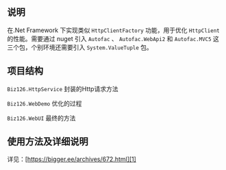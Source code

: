 ## 说明
在.Net Framework 下实现类似 `HttpClientFactory` 功能，用于优化 `HttpClient` 的性能。需要通过 nuget 引入 `Autofac` 、 `Autofac.WebApi2` 和 `Autofac.MVC5` 这三个包，个别环境还需要引入 `System.ValueTuple` 包。

## 项目结构
`Biz126.HttpService` 封装的Http请求方法

`Biz126.WebDemo` 优化的过程

`Biz126.WebUI` 最终的方法

## 使用方法及详细说明
详见：[https://bigger.ee/archives/672.html][1]

  [1]: https://bigger.ee/archives/672.html
